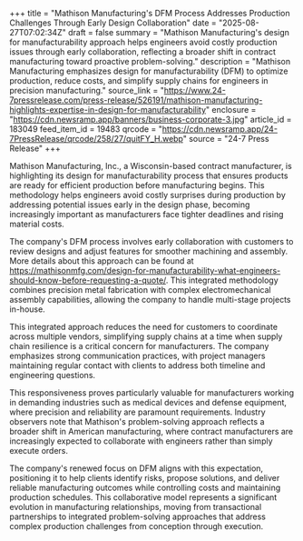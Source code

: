 +++
title = "Mathison Manufacturing's DFM Process Addresses Production Challenges Through Early Design Collaboration"
date = "2025-08-27T07:02:34Z"
draft = false
summary = "Mathison Manufacturing's design for manufacturability approach helps engineers avoid costly production issues through early collaboration, reflecting a broader shift in contract manufacturing toward proactive problem-solving."
description = "Mathison Manufacturing emphasizes design for manufacturability (DFM) to optimize production, reduce costs, and simplify supply chains for engineers in precision manufacturing."
source_link = "https://www.24-7pressrelease.com/press-release/526191/mathison-manufacturing-highlights-expertise-in-design-for-manufacturability"
enclosure = "https://cdn.newsramp.app/banners/business-corporate-3.jpg"
article_id = 183049
feed_item_id = 19483
qrcode = "https://cdn.newsramp.app/24-7PressRelease/qrcode/258/27/quitFY_H.webp"
source = "24-7 Press Release"
+++

<p>Mathison Manufacturing, Inc., a Wisconsin-based contract manufacturer, is highlighting its design for manufacturability process that ensures products are ready for efficient production before manufacturing begins. This methodology helps engineers avoid costly surprises during production by addressing potential issues early in the design phase, becoming increasingly important as manufacturers face tighter deadlines and rising material costs.</p><p>The company's DFM process involves early collaboration with customers to review designs and adjust features for smoother machining and assembly. More details about this approach can be found at <a href="https://mathisonmfg.com/design-for-manufacturability-what-engineers-should-know-before-requesting-a-quote/" rel="nofollow" target="_blank">https://mathisonmfg.com/design-for-manufacturability-what-engineers-should-know-before-requesting-a-quote/</a>. This integrated methodology combines precision metal fabrication with complex electromechanical assembly capabilities, allowing the company to handle multi-stage projects in-house.</p><p>This integrated approach reduces the need for customers to coordinate across multiple vendors, simplifying supply chains at a time when supply chain resilience is a critical concern for manufacturers. The company emphasizes strong communication practices, with project managers maintaining regular contact with clients to address both timeline and engineering questions.</p><p>This responsiveness proves particularly valuable for manufacturers working in demanding industries such as medical devices and defense equipment, where precision and reliability are paramount requirements. Industry observers note that Mathison's problem-solving approach reflects a broader shift in American manufacturing, where contract manufacturers are increasingly expected to collaborate with engineers rather than simply execute orders.</p><p>The company's renewed focus on DFM aligns with this expectation, positioning it to help clients identify risks, propose solutions, and deliver reliable manufacturing outcomes while controlling costs and maintaining production schedules. This collaborative model represents a significant evolution in manufacturing relationships, moving from transactional partnerships to integrated problem-solving approaches that address complex production challenges from conception through execution.</p>
